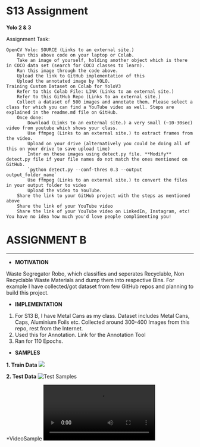 # S13 Assignment

**Yolo 2 & 3**


Assignment Task: 

    OpenCV Yolo: SOURCE (Links to an external site.)
        Run this above code on your laptop or Colab. 
        Take an image of yourself, holding another object which is there in COCO data set (search for COCO classes to learn). 
        Run this image through the code above. 
        Upload the link to GitHub implementation of this
        Upload the annotated image by YOLO. 
    Training Custom Dataset on Colab for YoloV3
        Refer to this Colab File: LINK (Links to an external site.)
        Refer to this GitHub Repo (Links to an external site.)
        Collect a dataset of 500 images and annotate them. Please select a class for which you can find a YouTube video as well. Steps are explained in the readme.md file on GitHub.
        Once done:
            Download (Links to an external site.) a very small (~10-30sec) video from youtube which shows your class. 
            Use ffmpeg (Links to an external site.) to extract frames from the video. 
            Upload on your drive (alternatively you could be doing all of this on your drive to save upload time)
            Inter on these images using detect.py file. **Modify** detect.py file if your file names do not match the ones mentioned on GitHub. 
            `python detect.py --conf-thres 0.3 --output output_folder_name`
            Use ffmpeg (Links to an external site.) to convert the files in your output folder to video
            Upload the video to YouTube. 
        Share the link to your GitHub project with the steps as mentioned above
        Share the link of your YouTube video
        Share the link of your YouTube video on LinkedIn, Instagram, etc! You have no idea how much you'd love people complimenting you! 


# ASSIGNMENT B
---------

* **MOTIVATION**

Waste Segregator Robo, which classifies and seperates Recyclable, Non Recyclable Waste Materials and dump them into respective Bins.
For example I have collected/got dataset from few GitHub repos and planning to build this project.

* **IMPLEMENTATION**
1. For S13 B, I have Metal Cans as my class. Dataset includes Metal Cans, Caps, Aluminium Foils etc. Collected around 300-400 Images from this repo, rest from the Internet.
2. Used this for Annotation. Link for the Annotation Tool
3. Ran for 110 Epochs. 


* **SAMPLES**

**1. Train Data**
![](https://github.com/Gilf641/EVA4/blob/master/S13/Images/train_batch0.png)

**2. Test Data**
![Test Samples](https://github.com/Gilf641/EVA4/blob/master/S13/Images/train_batch0.png)


*VideoSample
![](https://github.com/Gilf641/EVA4/blob/master/S13/Images/BeerCan1.mp4)
